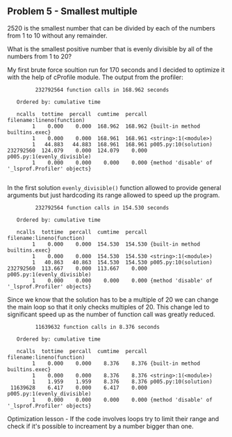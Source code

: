 ## Problem 5 - Smallest multiple

2520 is the smallest number that can be divided by each of the numbers from 1 to 10 without any remainder.

What is the smallest positive number that is evenly divisible by all of the numbers from 1 to 20?

My first brute force soultion run for 170 seconds and I decided to optimize it with the help of cProfile module. The output from the profiler:

```
         232792564 function calls in 168.962 seconds

   Ordered by: cumulative time

   ncalls  tottime  percall  cumtime  percall filename:lineno(function)
        1    0.000    0.000  168.962  168.962 {built-in method builtins.exec}
        1    0.000    0.000  168.961  168.961 <string>:1(<module>)
        1   44.883   44.883  168.961  168.961 p005.py:10(solution)
232792560  124.079    0.000  124.079    0.000 p005.py:1(evenly_divisible)
        1    0.000    0.000    0.000    0.000 {method 'disable' of '_lsprof.Profiler' objects}
        
```
In the first solution `evenly_divisible()` function allowed to provide general arguments but just hardcoding its range allowed to speed up the program.

```
         232792564 function calls in 154.530 seconds

   Ordered by: cumulative time

   ncalls  tottime  percall  cumtime  percall filename:lineno(function)
        1    0.000    0.000  154.530  154.530 {built-in method builtins.exec}
        1    0.000    0.000  154.530  154.530 <string>:1(<module>)
        1   40.863   40.863  154.530  154.530 p005.py:10(solution)
232792560  113.667    0.000  113.667    0.000 p005.py:1(evenly_divisible)
        1    0.000    0.000    0.000    0.000 {method 'disable' of '_lsprof.Profiler' objects}
```
Since we know that the solution has to be a multiple of 20 we can change the main loop so that it only checks multiples of 20. This change led to significant speed up as the number of function call was greatly reduced.

```
         11639632 function calls in 8.376 seconds

   Ordered by: cumulative time

   ncalls  tottime  percall  cumtime  percall filename:lineno(function)
        1    0.000    0.000    8.376    8.376 {built-in method builtins.exec}
        1    0.000    0.000    8.376    8.376 <string>:1(<module>)
        1    1.959    1.959    8.376    8.376 p005.py:10(solution)
 11639628    6.417    0.000    6.417    0.000 p005.py:1(evenly_divisible)
        1    0.000    0.000    0.000    0.000 {method 'disable' of '_lsprof.Profiler' objects}
```

Optimization lesson - If the code involves loops try to limit their range and check if it's possible to increament by a number bigger than one. 

